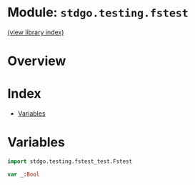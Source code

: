 # Module: `stdgo.testing.fstest`

[(view library index)](../../stdgo.md)


# Overview





# Index


- [Variables](<#variables>)

# Variables


```haxe
import stdgo.testing.fstest_test.Fstest
```


```haxe
var _:Bool
```


